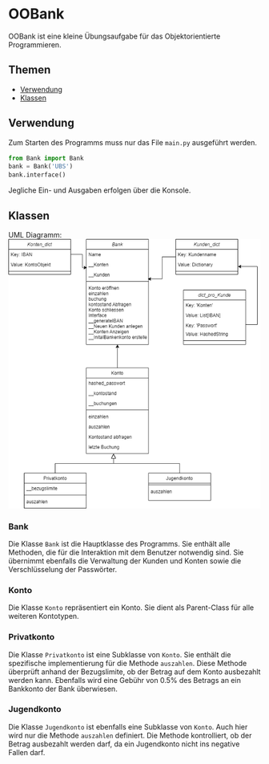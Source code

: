 # OOBank
OOBank ist eine kleine Übungsaufgabe für das Objektorientierte Programmieren.
## Themen
- [Verwendung](#Verwendung)
- [Klassen](#klassen)


## Verwendung
Zum Starten des Programms muss nur das File `main.py` ausgeführt werden. 
```python
from Bank import Bank
bank = Bank('UBS')
bank.interface()
```
Jegliche Ein- und Ausgaben erfolgen über die Konsole. 

## Klassen
UML Diagramm:
![UML_OOBank.drawio.png](UML_OOBank.drawio.png)

### Bank
Die Klasse `Bank` ist die Hauptklasse des Programms. Sie enthält alle Methoden, die für die Interaktion mit dem Benutzer notwendig sind.
Sie übernimmt ebenfalls die Verwaltung der Kunden und Konten sowie die Verschlüsselung der Passwörter.

### Konto
Die Klasse `Konto` repräsentiert ein Konto. Sie dient als Parent-Class für alle weiteren Kontotypen.


### Privatkonto
Die Klasse `Privatkonto` ist eine Subklasse von `Konto`. Sie enthält die spezifische implementierung für die Methode `auszahlen`.
Diese Methode überprüft anhand der Bezugslimite, ob der Betrag auf dem Konto ausbezahlt werden kann. Ebenfalls wird eine Gebühr von 0.5% des Betrags an ein Bankkonto der Bank überwiesen.

### Jugendkonto
Die Klasse `Jugendkonto` ist ebenfalls eine Subklasse von `Konto`. Auch hier wird nur die Methode `auszahlen` definiert.
Die Methode kontrolliert, ob der Betrag ausbezahlt werden darf, da ein Jugendkonto nicht ins negative Fallen darf.